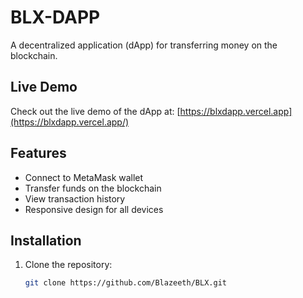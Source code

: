 # BLX-DAPP

A decentralized application (dApp) for transferring money on the blockchain.

## Live Demo

Check out the live demo of the dApp at: [https://blxdapp.vercel.app](https://blxdapp.vercel.app/)

## Features

- Connect to MetaMask wallet
- Transfer funds on the blockchain
- View transaction history
- Responsive design for all devices

## Installation

1. Clone the repository:
   ```bash
   git clone https://github.com/Blazeeth/BLX.git
